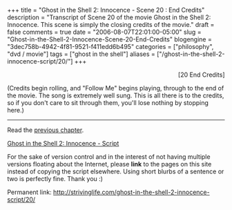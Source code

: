 +++
title = "Ghost in the Shell 2: Innocence - Scene 20 : End Credits"
description = "Transcript of Scene 20 of the movie Ghost in the Shell 2: Innocence.  This scene is simply the closing credits of the movie."
draft = false
comments = true
date = "2006-08-07T22:01:00-05:00"
slug = "Ghost-in-the-Shell-2-Innocence-Scene-20-End-Credits"
blogengine = "3dec758b-4942-4f81-9521-f411edd6b495"
categories = ["philosophy", "dvd / movie"]
tags = ["ghost in the shell"]
aliases = ["/ghost-in-the-shell-2-innocence-script/20/"]
+++

<p style="text-align: right">
[<a id="twenty" name="twenty" title="twenty"></a>20 End Credits]
</p>
<p>
(Credits begin rolling, and &quot;Follow Me&quot; begins playing, through to the end of the movie.  The song is extremely well sung.  This is all there is to the credits, so if you don&#39;t care to sit through them, you&#39;ll lose nothing by stopping here.)
</p>
<!--more--><!--adsense-->
<hr />
<p>
Read the <a href="http://strivinglife.com/ghost-in-the-shell-2-innocence-script/19/">previous chapter</a>.
</p>
<p>
<a href="http://strivinglife.com/ghost-in-the-shell-2-innocence-script/">Ghost in the Shell 2: Innocence - Script</a>
</p>
<div class="tip">
<p>
For the sake of version control and in the interest of not having multiple versions floating about the Internet, please <strong>link</strong> to the pages on this site instead of copying the script elsewhere. Using short blurbs of a sentence or two is perfectly fine.  Thank you :)
</p>
<p>
Permanent link: <a href="http://strivinglife.com/ghost-in-the-shell-2-innocence-script/20/">http://strivinglife.com/ghost-in-the-shell-2-innocence-script/20/</a>
</p>
</div>

